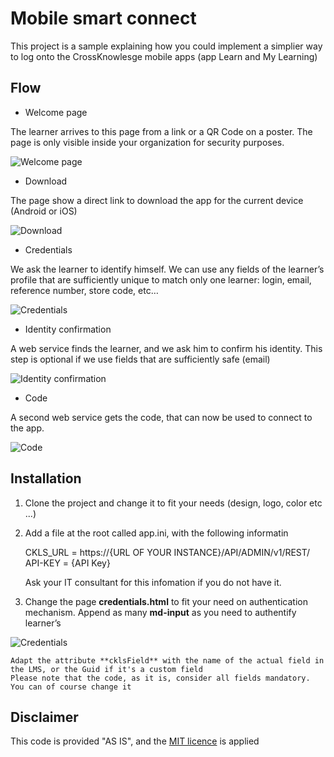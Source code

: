 # Mobile smart connect

This project is a sample explaining how you could implement a simplier way to log onto the CrossKnowlesge mobile apps (app Learn and My Learning)

## Flow

* Welcome page

The learner arrives to this page from a link or a QR Code on a poster. The page is only visible inside your organization for security purposes.

![Welcome page](docs/step1.png)

* Download

The page show a direct link to download the app for the current device (Android or iOS)

![Download](docs/step2.png)

* Credentials

We ask the learner to identify himself. We can use any fields of the learner’s profile that are sufficiently unique to match only one learner: login, email, reference number, store code, etc…

![Credentials](docs/step3.png)

* Identity confirmation

A web service finds the learner, and we ask him to confirm his identity. This step is optional if we use fields that are sufficiently safe (email)

![Identity confirmation](docs/step4.png)

* Code

A second web service gets the code, that can now be used to connect to the app.

![Code](docs/step5.png)

## Installation

1. Clone the project and change it to fit your needs (design, logo, color etc ...)
2. Add a file at the root called app.ini, with the following informatin

    CKLS_URL = https://{URL OF YOUR INSTANCE}/API/ADMIN/v1/REST/
    API-KEY = {API Key}

    Ask your IT consultant for this infomation if you do not have it.

3. Change the page **credentials.html** to fit your need on authentication mechanism. Append as many **md-input** as you need
to authentify learner’s

![Credentials](docs/credCode.png)

    Adapt the attribute **cklsField** with the name of the actual field in the LMS, or the Guid if it's a custom field
    Please note that the code, as it is, consider all fields mandatory. You can of course change it

## Disclaimer

This code is provided "AS IS", and the [MIT licence](https://opensource.org/licenses/MIT) is applied